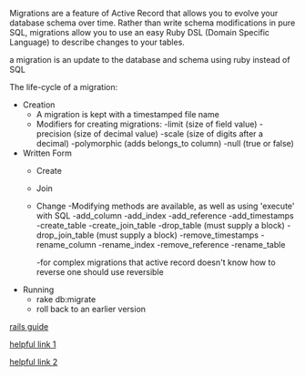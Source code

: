 Migrations are a feature of Active Record that allows you to evolve your database schema over time. Rather than write schema modifications in pure SQL, migrations allow you to use an easy Ruby DSL (Domain Specific Language) to describe changes to your tables.

a migration is an update to the database and schema using ruby instead of SQL

The life-cycle of a migration:

 - Creation
 	- A migration is kept with a timestamped file name
 	- Modifiers for creating migrations:
 		-limit (size of field value)
 		-precision (size of decimal value)
 		-scale (size of digits after a decimal)
 		-polymorphic (adds belongs_to column)
 		-null (true or false)
 - Written Form
 	- Create
 	- Join
 	- Change
 		-Modifying methods are available, as well as using 'execute' with SQL
 		-add_column
		-add_index
		-add_reference
		-add_timestamps
		-create_table
		-create_join_table
		-drop_table (must supply a block)
		-drop_join_table (must supply a block)
		-remove_timestamps
		-rename_column
		-rename_index
		-remove_reference
		-rename_table

		-for complex migrations that active record doesn't know how to reverse one should use reversible
 - Running
 	- rake db:migrate
 	- roll back to an earlier version

[rails guide](http://edgeguides.rubyonrails.org/migrations.html#migration-overview)

[helpful link 1](http://archive.railsforum.com/viewtopic.php?id=1011)

[helpful link 2](http://www.packtpub.com/article/Working-with-Rails-ActiveRecord-Migrations-Models-Scaffolding-and-Database-Completion)
